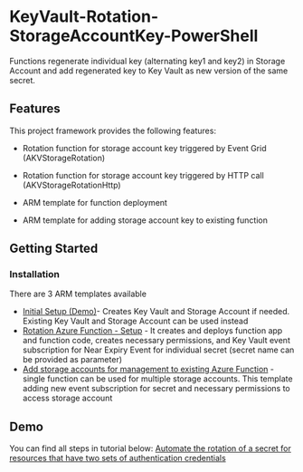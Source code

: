 # KeyVault-Rotation-StorageAccountKey-PowerShell

Functions regenerate individual key (alternating key1 and key2) in Storage Account and add regenerated key to Key Vault as new version of the same secret.

## Features

This project framework provides the following features:

* Rotation function for storage account key triggered by Event Grid (AKVStorageRotation)

* Rotation function for storage account key triggered by HTTP call (AKVStorageRotationHttp)

* ARM template for function deployment

* ARM template for adding storage account key to existing function

## Getting Started

### Installation

There are 3 ARM templates available
- [Initial Setup (Demo)](https://github.com/Azure-Samples/KeyVault-Rotation-StorageAccountKey-PowerShell/tree/master/ARM-Templates#inital-setup)- Creates Key Vault and Storage Account if needed. Existing Key Vault and Storage Account can be used instead
- [Rotation Azure Function - Setup](https://github.com/Azure-Samples/KeyVault-Rotation-StorageAccountKey-PowerShell/tree/master/ARM-Templates#storage-account-key-rotation-functions) - It creates and deploys function app and function code, creates necessary permissions, and Key 
Vault event subscription for Near Expiry Event for individual secret (secret name can be provided as parameter)
- [Add storage accounts for management to existing Azure Function](https://github.com/Azure-Samples/KeyVault-Rotation-StorageAccountKey-PowerShell/tree/master/ARM-Templates#add-event-subscription-to-existing-functions) - single function can be used for multiple storage accounts. This template adding new event subscription for secret and necessary permissions to access storage account

## Demo

You can find all steps in tutorial below:
[Automate the rotation of a secret for resources that have two sets of authentication credentials](https://docs.microsoft.com/azure/key-vault/secrets/tutorial-rotation-dual)

